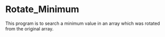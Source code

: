 # Rotate_Minimum
This program is to search a minimum value in an array which was rotated from the original array.
